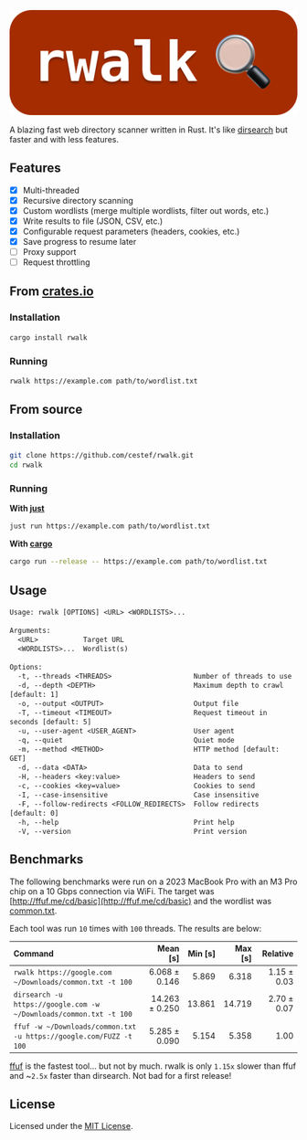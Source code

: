 <p align="center">
    <img src="assets/header.png" alt="rwalk" />
</p>

A blazing fast web directory scanner written in Rust. It's like [dirsearch](https://github.com/maurosoria/dirsearch) but faster and with less features.

## Features

- [x] Multi-threaded
- [x] Recursive directory scanning
- [x] Custom wordlists (merge multiple wordlists, filter out words, etc.) 
- [x] Write results to file (JSON, CSV, etc.)
- [x] Configurable request parameters (headers, cookies, etc.)
- [x] Save progress to resume later
- [ ] Proxy support
- [ ] Request throttling

## From [crates.io](https://crates.io/crates/rwalk)

### Installation

```bash
cargo install rwalk
```

### Running

```bash
rwalk https://example.com path/to/wordlist.txt
```
## From source

### Installation

```bash
git clone https://github.com/cestef/rwalk.git
cd rwalk
```

### Running

**With [just](https://github.com/casey/just)**

```bash
just run https://example.com path/to/wordlist.txt
```

**With [cargo](https://doc.rust-lang.org/cargo/getting-started/installation.html)**

```bash
cargo run --release -- https://example.com path/to/wordlist.txt
```



## Usage

```text
Usage: rwalk [OPTIONS] <URL> <WORDLISTS>...

Arguments:
  <URL>           Target URL
  <WORDLISTS>...  Wordlist(s)

Options:
  -t, --threads <THREADS>                    Number of threads to use
  -d, --depth <DEPTH>                        Maximum depth to crawl [default: 1]
  -o, --output <OUTPUT>                      Output file
  -T, --timeout <TIMEOUT>                    Request timeout in seconds [default: 5]
  -u, --user-agent <USER_AGENT>              User agent
  -q, --quiet                                Quiet mode
  -m, --method <METHOD>                      HTTP method [default: GET]
  -d, --data <DATA>                          Data to send
  -H, --headers <key:value>                  Headers to send
  -c, --cookies <key=value>                  Cookies to send
  -I, --case-insensitive                     Case insensitive
  -F, --follow-redirects <FOLLOW_REDIRECTS>  Follow redirects [default: 0]
  -h, --help                                 Print help
  -V, --version                              Print version
```

## Benchmarks

The following benchmarks were run on a 2023 MacBook Pro with an M3 Pro chip on a 10 Gbps connection via WiFi. The target was [http://ffuf.me/cd/basic](http://ffuf.me/cd/basic) and the wordlist was [common.txt](https://github.com/danielmiessler/SecLists/blob/master/Discovery/Web-Content/common.txt).

Each tool was run `10` times with `100` threads. The results are below:

| Command                                                            |       Mean [s] | Min [s] | Max [s] |    Relative |
| :----------------------------------------------------------------- | -------------: | ------: | ------: | ----------: |
| `rwalk https://google.com ~/Downloads/common.txt -t 100`           |  6.068 ± 0.146 |   5.869 |   6.318 | 1.15 ± 0.03 |
| `dirsearch -u https://google.com -w ~/Downloads/common.txt -t 100` | 14.263 ± 0.250 |  13.861 |  14.719 | 2.70 ± 0.07 |
| `ffuf -w ~/Downloads/common.txt -u https://google.com/FUZZ -t 100` |  5.285 ± 0.090 |   5.154 |   5.358 |        1.00 |

[ffuf](https://github.com/ffuf/ffuf) is the fastest tool... but not by much. rwalk is only `1.15x` slower than ffuf and ~`2.5x` faster than dirsearch. Not bad for a first release!

## License

Licensed under the [MIT License](LICENSE).
